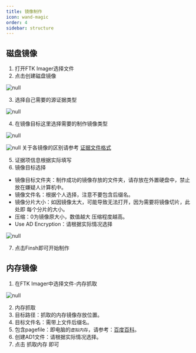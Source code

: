 ```yaml
---
title: 镜像制作
icon: wand-magic
order: 4
sidebar: structure
---
```


## 磁盘镜像

1. 打开FTK Imager选择文件
2. 点击创建磁盘镜像

![null](https://bu.dusays.com/2023/07/25/64bfec6748aa3.png)

3. 选择自己需要的源证据类型

![null](https://bu.dusays.com/2023/07/25/64bfec6893965.png)

4. 在镜像目标这里选择需要的制作镜像类型

![null](https://bu.dusays.com/2023/07/25/64bfec6a9d47d.png)

![null](https://bu.dusays.com/2023/07/25/64bfec6bd98b2.png)
关于各镜像的区别请参考 [证据文件格式](https://wj.didctf.com/doc/4/)

5. 证据项信息根据实际填写
6. 镜像目标选择

- 镜像目标文件夹：制作成功的镜像存放的文件夹，请存放在外置硬盘中，禁止放在嫌疑人计算机中。
- 镜像文件名：根据个人选择，注意不要包含后缀名。
- 镜像分片大小：如因镜像太大，可能导致无法打开，因为需要将镜像切片，此处即 每个分片的大小。
- 压缩：0为镜像原大小，数值越大 压缩程度越高。
- Use AD Encryption：请根据实际情况选择

![null](https://bu.dusays.com/2023/07/25/64bfec7051464.png)

7. 点击Finsh即可开始制作

## 内存镜像

1. 在FTK Imager中选择文件-内存抓取

![null](https://bu.dusays.com/2023/07/25/64bfec783fc71.png)

2. 内存抓取
3. 目标路径：抓取的内存镜像存放位置。
4. 目标文件名：需带上文件后缀名。
5. 包含pagefile：即电脑的`虚拟内存`，请参考：[百度百科](https://baike.baidu.com/item/pagefile.sys/460068?fr=aladdin)。
6. 创建AD1文件：请根据实际情况选择。
7. 点击 抓取内存 即可
